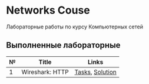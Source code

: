# Networks Couse

Лабораторные работы по курсу Компьютерных сетей

## Выполненные лабораторные

| № | Title           | Links                                                     |
|---|-----------------|-----------------------------------------------------------|
| 1 | Wireshark: HTTP | [Tasks](./Lab1/README.md), [Solution](./Lab1/SOLUTION.md) |
